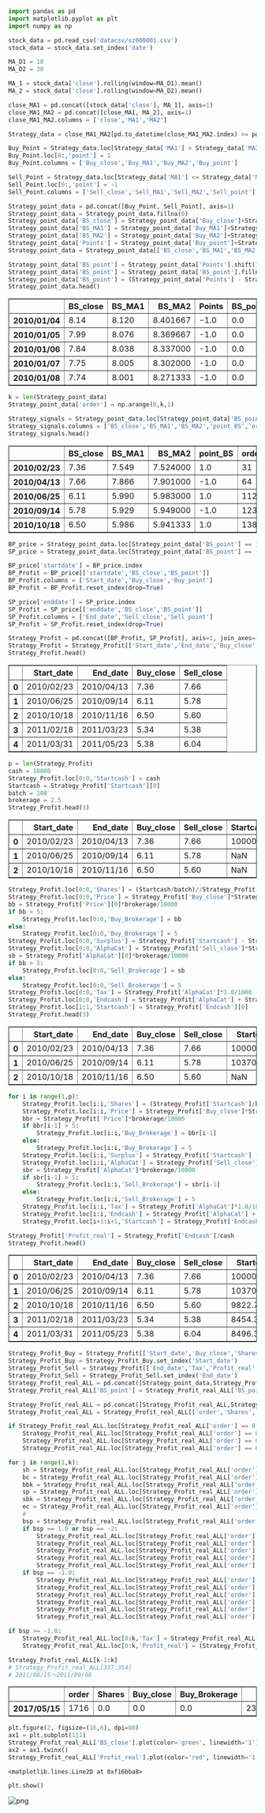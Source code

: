

```python
import pandas as pd
import matplotlib.pyplot as plt
import numpy as np
```


```python
stock_data = pd.read_csv('datacsv/sz000001.csv')
stock_data = stock_data.set_index('date')
```


```python
MA_D1 = 10
MA_D2 = 30
```


```python
MA_1 = stock_data['close'].rolling(window=MA_D1).mean()
MA_2 = stock_data['close'].rolling(window=MA_D2).mean()
```


```python
close_MA1 = pd.concat([stock_data['close'], MA_1], axis=1)
close_MA1_MA2 = pd.concat([close_MA1, MA_2], axis=1)
close_MA1_MA2.columns = ['close','MA1','MA2']
```


```python
Strategy_data = close_MA1_MA2[pd.to_datetime(close_MA1_MA2.index) >= pd.to_datetime('20100101')]
```


```python
Buy_Point = Strategy_data.loc[Strategy_data['MA1'] > Strategy_data['MA2'],['close','MA1','MA2']]
Buy_Point.loc[0:,'point'] = 1
Buy_Point.columns = ['Buy_close','Buy_MA1','Buy_MA2','Buy_point']
```


```python
Sell_Point = Strategy_data.loc[Strategy_data['MA1'] <= Strategy_data['MA2'],['close','MA1','MA2']]
Sell_Point.loc[0:,'point'] = -1
Sell_Point.columns = ['Sell_close','Sell_MA1','Sell_MA2','Sell_point']
```


```python
Strategy_point_data = pd.concat([Buy_Point, Sell_Point], axis=1)
Strategy_point_data = Strategy_point_data.fillna(0)
Strategy_point_data['BS_close'] = Strategy_point_data['Buy_close']+Strategy_point_data['Sell_close']
Strategy_point_data['BS_MA1'] = Strategy_point_data['Buy_MA1']+Strategy_point_data['Sell_MA1']
Strategy_point_data['BS_MA2'] = Strategy_point_data['Buy_MA2']+Strategy_point_data['Sell_MA2']
Strategy_point_data['Points'] = Strategy_point_data['Buy_point']+Strategy_point_data['Sell_point']
Strategy_point_data = Strategy_point_data[['BS_close','BS_MA1','BS_MA2','Points']]
```


```python
Strategy_point_data['BS_point'] = Strategy_point_data['Points'].shift(1)
Strategy_point_data['BS_point'] = Strategy_point_data['BS_point'].fillna(-1)
Strategy_point_data['BS_point'] = (Strategy_point_data['Points'] - Strategy_point_data['BS_point'])/2
Strategy_point_data.head()
```




<div>
<style>
    .dataframe thead tr:only-child th {
        text-align: right;
    }

    .dataframe thead th {
        text-align: left;
    }

    .dataframe tbody tr th {
        vertical-align: top;
    }
</style>
<table border="1" class="dataframe">
  <thead>
    <tr style="text-align: right;">
      <th></th>
      <th>BS_close</th>
      <th>BS_MA1</th>
      <th>BS_MA2</th>
      <th>Points</th>
      <th>BS_point</th>
    </tr>
  </thead>
  <tbody>
    <tr>
      <th>2010/01/04</th>
      <td>8.14</td>
      <td>8.120</td>
      <td>8.401667</td>
      <td>-1.0</td>
      <td>0.0</td>
    </tr>
    <tr>
      <th>2010/01/05</th>
      <td>7.99</td>
      <td>8.076</td>
      <td>8.369667</td>
      <td>-1.0</td>
      <td>0.0</td>
    </tr>
    <tr>
      <th>2010/01/06</th>
      <td>7.84</td>
      <td>8.038</td>
      <td>8.337000</td>
      <td>-1.0</td>
      <td>0.0</td>
    </tr>
    <tr>
      <th>2010/01/07</th>
      <td>7.75</td>
      <td>8.005</td>
      <td>8.302000</td>
      <td>-1.0</td>
      <td>0.0</td>
    </tr>
    <tr>
      <th>2010/01/08</th>
      <td>7.74</td>
      <td>8.001</td>
      <td>8.271333</td>
      <td>-1.0</td>
      <td>0.0</td>
    </tr>
  </tbody>
</table>
</div>




```python
k = len(Strategy_point_data)
Strategy_point_data['order'] = np.arange(0,k,1)
```


```python
Strategy_signals = Strategy_point_data.loc[Strategy_point_data['BS_point'] != 0, ['BS_close','BS_MA1','BS_MA2','BS_point','order']]
Strategy_signals.columns = ['BS_close','BS_MA1','BS_MA2','point_BS','order_BS']
Strategy_signals.head()
```




<div>
<style>
    .dataframe thead tr:only-child th {
        text-align: right;
    }

    .dataframe thead th {
        text-align: left;
    }

    .dataframe tbody tr th {
        vertical-align: top;
    }
</style>
<table border="1" class="dataframe">
  <thead>
    <tr style="text-align: right;">
      <th></th>
      <th>BS_close</th>
      <th>BS_MA1</th>
      <th>BS_MA2</th>
      <th>point_BS</th>
      <th>order_BS</th>
    </tr>
  </thead>
  <tbody>
    <tr>
      <th>2010/02/23</th>
      <td>7.36</td>
      <td>7.549</td>
      <td>7.524000</td>
      <td>1.0</td>
      <td>31</td>
    </tr>
    <tr>
      <th>2010/04/13</th>
      <td>7.66</td>
      <td>7.866</td>
      <td>7.901000</td>
      <td>-1.0</td>
      <td>64</td>
    </tr>
    <tr>
      <th>2010/06/25</th>
      <td>6.11</td>
      <td>5.990</td>
      <td>5.983000</td>
      <td>1.0</td>
      <td>112</td>
    </tr>
    <tr>
      <th>2010/09/14</th>
      <td>5.78</td>
      <td>5.929</td>
      <td>5.949000</td>
      <td>-1.0</td>
      <td>123</td>
    </tr>
    <tr>
      <th>2010/10/18</th>
      <td>6.50</td>
      <td>5.986</td>
      <td>5.941333</td>
      <td>1.0</td>
      <td>138</td>
    </tr>
  </tbody>
</table>
</div>




```python
BP_price = Strategy_point_data.loc[Strategy_point_data['BS_point'] == 1, ['BS_close','BS_point','order']]
SP_price = Strategy_point_data.loc[Strategy_point_data['BS_point'] == -1, ['BS_close','BS_point','order']]
```


```python
BP_price['startdate'] = BP_price.index
BP_Profit = BP_price[['startdate','BS_close','BS_point']]
BP_Profit.columns = ['Start_date','Buy_close','Buy_point']
BP_Profit = BP_Profit.reset_index(drop=True)
```


```python
SP_price['enddate'] = SP_price.index
SP_Profit = SP_price[['enddate','BS_close','BS_point']]
SP_Profit.columns = ['End_date','Sell_close','Sell_point']
SP_Profit = SP_Profit.reset_index(drop=True)
```


```python
Strategy_Profit = pd.concat([BP_Profit, SP_Profit], axis=1, join_axes=[BP_Profit.index])
Strategy_Profit = Strategy_Profit[['Start_date','End_date','Buy_close','Sell_close']]
Strategy_Profit.head()
```




<div>
<style>
    .dataframe thead tr:only-child th {
        text-align: right;
    }

    .dataframe thead th {
        text-align: left;
    }

    .dataframe tbody tr th {
        vertical-align: top;
    }
</style>
<table border="1" class="dataframe">
  <thead>
    <tr style="text-align: right;">
      <th></th>
      <th>Start_date</th>
      <th>End_date</th>
      <th>Buy_close</th>
      <th>Sell_close</th>
    </tr>
  </thead>
  <tbody>
    <tr>
      <th>0</th>
      <td>2010/02/23</td>
      <td>2010/04/13</td>
      <td>7.36</td>
      <td>7.66</td>
    </tr>
    <tr>
      <th>1</th>
      <td>2010/06/25</td>
      <td>2010/09/14</td>
      <td>6.11</td>
      <td>5.78</td>
    </tr>
    <tr>
      <th>2</th>
      <td>2010/10/18</td>
      <td>2010/11/16</td>
      <td>6.50</td>
      <td>5.60</td>
    </tr>
    <tr>
      <th>3</th>
      <td>2011/02/18</td>
      <td>2011/03/23</td>
      <td>5.34</td>
      <td>5.38</td>
    </tr>
    <tr>
      <th>4</th>
      <td>2011/03/31</td>
      <td>2011/05/23</td>
      <td>5.38</td>
      <td>6.04</td>
    </tr>
  </tbody>
</table>
</div>




```python
p = len(Strategy_Profit)
cash = 10000
Strategy_Profit.loc[0:0,'Startcash'] = cash
Startcash = Strategy_Profit['Startcash'][0]
batch = 100
brokerage = 2.5
Strategy_Profit.head(3)
```




<div>
<style>
    .dataframe thead tr:only-child th {
        text-align: right;
    }

    .dataframe thead th {
        text-align: left;
    }

    .dataframe tbody tr th {
        vertical-align: top;
    }
</style>
<table border="1" class="dataframe">
  <thead>
    <tr style="text-align: right;">
      <th></th>
      <th>Start_date</th>
      <th>End_date</th>
      <th>Buy_close</th>
      <th>Sell_close</th>
      <th>Startcash</th>
    </tr>
  </thead>
  <tbody>
    <tr>
      <th>0</th>
      <td>2010/02/23</td>
      <td>2010/04/13</td>
      <td>7.36</td>
      <td>7.66</td>
      <td>10000.0</td>
    </tr>
    <tr>
      <th>1</th>
      <td>2010/06/25</td>
      <td>2010/09/14</td>
      <td>6.11</td>
      <td>5.78</td>
      <td>NaN</td>
    </tr>
    <tr>
      <th>2</th>
      <td>2010/10/18</td>
      <td>2010/11/16</td>
      <td>6.50</td>
      <td>5.60</td>
      <td>NaN</td>
    </tr>
  </tbody>
</table>
</div>




```python
Strategy_Profit.loc[0:0,'Shares'] = (Startcash/batch)//Strategy_Profit['Buy_close']*batch
Strategy_Profit.loc[0:0,'Price'] = Strategy_Profit['Buy_close']*Strategy_Profit['Shares']
bb = Strategy_Profit['Price'][0]*brokerage/10000
if bb > 5:
    Strategy_Profit.loc[0:0,'Buy_Brokerage'] = bb
else:
    Strategy_Profit.loc[0:0,'Buy_Brokerage'] = 5
Strategy_Profit.loc[0:0,'Surplus'] = Strategy_Profit['Startcash'] - Strategy_Profit['Price'] - Strategy_Profit['Buy_Brokerage']
Strategy_Profit.loc[0:0,'AlphaCat'] = Strategy_Profit['Sell_close']*Strategy_Profit['Shares']
sb = Strategy_Profit['AlphaCat'][0]*brokerage/10000
if bb > 5:
    Strategy_Profit.loc[0:0,'Sell_Brokerage'] = sb
else:
    Strategy_Profit.loc[0:0,'Sell_Brokerage'] = 5
Strategy_Profit.loc[0:0,'Tax'] = Strategy_Profit['AlphaCat']*1.0/1000
Strategy_Profit.loc[0:0,'Endcash'] = Strategy_Profit['AlphaCat'] + Strategy_Profit['Surplus'] - Strategy_Profit['Sell_Brokerage'] - Strategy_Profit['Tax']
Strategy_Profit.loc[1:1,'Startcash'] = Strategy_Profit['Endcash'][0]
Strategy_Profit.head(3)
```




<div>
<style>
    .dataframe thead tr:only-child th {
        text-align: right;
    }

    .dataframe thead th {
        text-align: left;
    }

    .dataframe tbody tr th {
        vertical-align: top;
    }
</style>
<table border="1" class="dataframe">
  <thead>
    <tr style="text-align: right;">
      <th></th>
      <th>Start_date</th>
      <th>End_date</th>
      <th>Buy_close</th>
      <th>Sell_close</th>
      <th>Startcash</th>
      <th>Shares</th>
      <th>Price</th>
      <th>Buy_Brokerage</th>
      <th>Surplus</th>
      <th>AlphaCat</th>
      <th>Sell_Brokerage</th>
      <th>Tax</th>
      <th>Endcash</th>
    </tr>
  </thead>
  <tbody>
    <tr>
      <th>0</th>
      <td>2010/02/23</td>
      <td>2010/04/13</td>
      <td>7.36</td>
      <td>7.66</td>
      <td>10000.000</td>
      <td>1300.0</td>
      <td>9568.0</td>
      <td>5.0</td>
      <td>427.0</td>
      <td>9958.0</td>
      <td>5.0</td>
      <td>9.958</td>
      <td>10370.042</td>
    </tr>
    <tr>
      <th>1</th>
      <td>2010/06/25</td>
      <td>2010/09/14</td>
      <td>6.11</td>
      <td>5.78</td>
      <td>10370.042</td>
      <td>NaN</td>
      <td>NaN</td>
      <td>NaN</td>
      <td>NaN</td>
      <td>NaN</td>
      <td>NaN</td>
      <td>NaN</td>
      <td>NaN</td>
    </tr>
    <tr>
      <th>2</th>
      <td>2010/10/18</td>
      <td>2010/11/16</td>
      <td>6.50</td>
      <td>5.60</td>
      <td>NaN</td>
      <td>NaN</td>
      <td>NaN</td>
      <td>NaN</td>
      <td>NaN</td>
      <td>NaN</td>
      <td>NaN</td>
      <td>NaN</td>
      <td>NaN</td>
    </tr>
  </tbody>
</table>
</div>




```python
for i in range(1,p):
    Strategy_Profit.loc[i:i,'Shares'] = (Strategy_Profit['Startcash']/batch)//Strategy_Profit['Buy_close']*batch
    Strategy_Profit.loc[i:i,'Price'] = Strategy_Profit['Buy_close']*Strategy_Profit['Shares']
    bbr = Strategy_Profit['Price']*brokerage/10000
    if bbr[i-1] > 5:
        Strategy_Profit.loc[i:i,'Buy_Brokerage'] = bbr[i-1]
    else:
        Strategy_Profit.loc[i:i,'Buy_Brokerage'] = 5
    Strategy_Profit.loc[i:i,'Surplus'] = Strategy_Profit['Startcash'] - Strategy_Profit['Price'] - Strategy_Profit['Buy_Brokerage']
    Strategy_Profit.loc[i:i,'AlphaCat'] = Strategy_Profit['Sell_close']*Strategy_Profit['Shares']
    sbr = Strategy_Profit['AlphaCat']*brokerage/10000
    if sbr[i-1] > 5:
        Strategy_Profit.loc[i:i,'Sell_Brokerage'] = sbr[i-1]
    else:
        Strategy_Profit.loc[i:i,'Sell_Brokerage'] = 5
    Strategy_Profit.loc[i:i,'Tax'] = Strategy_Profit['AlphaCat']*1.0/1000
    Strategy_Profit.loc[i:i,'Endcash'] = Strategy_Profit['AlphaCat'] + Strategy_Profit['Surplus'] - Strategy_Profit['Sell_Brokerage'] - Strategy_Profit['Tax']
    Strategy_Profit.loc[i+1:i+1,'Startcash'] = Strategy_Profit['Endcash'][i]
```


```python
Strategy_Profit['Profit_real'] = Strategy_Profit['Endcash']/cash
Strategy_Profit.head()
```




<div>
<style>
    .dataframe thead tr:only-child th {
        text-align: right;
    }

    .dataframe thead th {
        text-align: left;
    }

    .dataframe tbody tr th {
        vertical-align: top;
    }
</style>
<table border="1" class="dataframe">
  <thead>
    <tr style="text-align: right;">
      <th></th>
      <th>Start_date</th>
      <th>End_date</th>
      <th>Buy_close</th>
      <th>Sell_close</th>
      <th>Startcash</th>
      <th>Shares</th>
      <th>Price</th>
      <th>Buy_Brokerage</th>
      <th>Surplus</th>
      <th>AlphaCat</th>
      <th>Sell_Brokerage</th>
      <th>Tax</th>
      <th>Endcash</th>
      <th>Profit_real</th>
    </tr>
  </thead>
  <tbody>
    <tr>
      <th>0</th>
      <td>2010/02/23</td>
      <td>2010/04/13</td>
      <td>7.36</td>
      <td>7.66</td>
      <td>10000.000</td>
      <td>1300.0</td>
      <td>9568.0</td>
      <td>5.0</td>
      <td>427.000</td>
      <td>9958.0</td>
      <td>5.0</td>
      <td>9.958</td>
      <td>10370.042</td>
      <td>1.037004</td>
    </tr>
    <tr>
      <th>1</th>
      <td>2010/06/25</td>
      <td>2010/09/14</td>
      <td>6.11</td>
      <td>5.78</td>
      <td>10370.042</td>
      <td>1600.0</td>
      <td>9776.0</td>
      <td>5.0</td>
      <td>589.042</td>
      <td>9248.0</td>
      <td>5.0</td>
      <td>9.248</td>
      <td>9822.794</td>
      <td>0.982279</td>
    </tr>
    <tr>
      <th>2</th>
      <td>2010/10/18</td>
      <td>2010/11/16</td>
      <td>6.50</td>
      <td>5.60</td>
      <td>9822.794</td>
      <td>1500.0</td>
      <td>9750.0</td>
      <td>5.0</td>
      <td>67.794</td>
      <td>8400.0</td>
      <td>5.0</td>
      <td>8.400</td>
      <td>8454.394</td>
      <td>0.845439</td>
    </tr>
    <tr>
      <th>3</th>
      <td>2011/02/18</td>
      <td>2011/03/23</td>
      <td>5.34</td>
      <td>5.38</td>
      <td>8454.394</td>
      <td>1500.0</td>
      <td>8010.0</td>
      <td>5.0</td>
      <td>439.394</td>
      <td>8070.0</td>
      <td>5.0</td>
      <td>8.070</td>
      <td>8496.324</td>
      <td>0.849632</td>
    </tr>
    <tr>
      <th>4</th>
      <td>2011/03/31</td>
      <td>2011/05/23</td>
      <td>5.38</td>
      <td>6.04</td>
      <td>8496.324</td>
      <td>1500.0</td>
      <td>8070.0</td>
      <td>5.0</td>
      <td>421.324</td>
      <td>9060.0</td>
      <td>5.0</td>
      <td>9.060</td>
      <td>9467.264</td>
      <td>0.946726</td>
    </tr>
  </tbody>
</table>
</div>




```python
Strategy_Profit_Buy = Strategy_Profit[['Start_date','Buy_close','Shares','Buy_Brokerage','Surplus','Sell_Brokerage']]
Strategy_Profit_Buy = Strategy_Profit_Buy.set_index('Start_date')
Strategy_Profit_Sell = Strategy_Profit[['End_date','Tax','Profit_real','Endcash']]
Strategy_Profit_Sell = Strategy_Profit_Sell.set_index('End_date')
Strategy_Profit_real_ALL = pd.concat([Strategy_point_data,Strategy_Profit_Buy], axis=1)
Strategy_Profit_real_ALL['BS_point'] = Strategy_Profit_real_ALL['BS_point']+Strategy_Profit_real_ALL['Points']
```


```python
Strategy_Profit_real_ALL = pd.concat([Strategy_Profit_real_ALL,Strategy_Profit_Sell], axis=1)
Strategy_Profit_real_ALL = Strategy_Profit_real_ALL[['order','Shares','Buy_close','Buy_Brokerage','Surplus','BS_close','BS_MA1','BS_MA2','Sell_Brokerage','Tax','Endcash','Profit_real','BS_point']]
```


```python
if Strategy_Profit_real_ALL.loc[Strategy_Profit_real_ALL['order'] == 0,'BS_point'].values != 2:
    Strategy_Profit_real_ALL.loc[Strategy_Profit_real_ALL['order'] == 0,['Buy_close','Buy_Brokerage','Sell_Brokerage','Tax','Shares']] = 0
    Strategy_Profit_real_ALL.loc[Strategy_Profit_real_ALL['order'] == 0,['Surplus','Endcash']] = cash
    Strategy_Profit_real_ALL.loc[Strategy_Profit_real_ALL['order'] == 0,'Profit_real'] = 1
```


```python
for j in range(1,k):
    sh = Strategy_Profit_real_ALL.loc[Strategy_Profit_real_ALL['order'] == j-1,'Shares'].values
    bc = Strategy_Profit_real_ALL.loc[Strategy_Profit_real_ALL['order'] == j-1,'Buy_close'].values
    bbk = Strategy_Profit_real_ALL.loc[Strategy_Profit_real_ALL['order'] == j-1,'Buy_Brokerage'].values
    sp = Strategy_Profit_real_ALL.loc[Strategy_Profit_real_ALL['order'] == j-1,'Surplus'].values
    sbk = Strategy_Profit_real_ALL.loc[Strategy_Profit_real_ALL['order'] == j-1,'Sell_Brokerage'].values
    ec = Strategy_Profit_real_ALL.loc[Strategy_Profit_real_ALL['order'] == j-1,'Endcash'].values
    #
    bsp = Strategy_Profit_real_ALL.loc[Strategy_Profit_real_ALL['order'] == j,'BS_point'].values
    if bsp == 1.0 or bsp == -2:
        Strategy_Profit_real_ALL.loc[Strategy_Profit_real_ALL['order'] == j,'Shares'] = sh
        Strategy_Profit_real_ALL.loc[Strategy_Profit_real_ALL['order'] == j,'Buy_close'] = bc
        Strategy_Profit_real_ALL.loc[Strategy_Profit_real_ALL['order'] == j,'Buy_Brokerage'] = bbk
        Strategy_Profit_real_ALL.loc[Strategy_Profit_real_ALL['order'] == j,'Surplus'] = sp
        Strategy_Profit_real_ALL.loc[Strategy_Profit_real_ALL['order'] == j,'Sell_Brokerage'] = sbk
    if bsp == -1.0:
        Strategy_Profit_real_ALL.loc[Strategy_Profit_real_ALL['order'] == j,'Shares'] = 0
        Strategy_Profit_real_ALL.loc[Strategy_Profit_real_ALL['order'] == j,'Buy_close'] = 0
        Strategy_Profit_real_ALL.loc[Strategy_Profit_real_ALL['order'] == j,'Buy_Brokerage'] = 0
        Strategy_Profit_real_ALL.loc[Strategy_Profit_real_ALL['order'] == j,'Surplus'] = ec        
        Strategy_Profit_real_ALL.loc[Strategy_Profit_real_ALL['order'] == j,'Endcash'] = ec
        Strategy_Profit_real_ALL.loc[Strategy_Profit_real_ALL['order'] == j,'Sell_Brokerage'] = 0
```


```python
if bsp >= -1.0:
    Strategy_Profit_real_ALL.loc[0:k,'Tax'] = Strategy_Profit_real_ALL['BS_close']*Strategy_Profit_real_ALL['Shares']/1000
    Strategy_Profit_real_ALL.loc[0:k,'Profit_real'] = (Strategy_Profit_real_ALL['BS_close']*Strategy_Profit_real_ALL['Shares']+Strategy_Profit_real_ALL['Surplus']-Strategy_Profit_real_ALL['Sell_Brokerage']-Strategy_Profit_real_ALL['Tax'])/cash
```


```python
Strategy_Profit_real_ALL[k-1:k]
# Strategy_Profit_real_ALL[337:354]
# 2011/08/15～2011/09/08
```




<div>
<style>
    .dataframe thead tr:only-child th {
        text-align: right;
    }

    .dataframe thead th {
        text-align: left;
    }

    .dataframe tbody tr th {
        vertical-align: top;
    }
</style>
<table border="1" class="dataframe">
  <thead>
    <tr style="text-align: right;">
      <th></th>
      <th>order</th>
      <th>Shares</th>
      <th>Buy_close</th>
      <th>Buy_Brokerage</th>
      <th>Surplus</th>
      <th>BS_close</th>
      <th>BS_MA1</th>
      <th>BS_MA2</th>
      <th>Sell_Brokerage</th>
      <th>Tax</th>
      <th>Endcash</th>
      <th>Profit_real</th>
      <th>BS_point</th>
    </tr>
  </thead>
  <tbody>
    <tr>
      <th>2017/05/15</th>
      <td>1716</td>
      <td>0.0</td>
      <td>0.0</td>
      <td>0.0</td>
      <td>23941.25125</td>
      <td>8.87</td>
      <td>8.757</td>
      <td>8.963667</td>
      <td>0.0</td>
      <td>0.0</td>
      <td>23941.25125</td>
      <td>2.394125</td>
      <td>-1.0</td>
    </tr>
  </tbody>
</table>
</div>




```python
plt.figure(2, figsize=(16,6), dpi=80)
ax1 = plt.subplot(111)
Strategy_Profit_real_ALL['BS_close'].plot(color='green', linewidth='1')
ax2 = ax1.twinx()
Strategy_Profit_real_ALL['Profit_real'].plot(color='red', linewidth='1').axhline(y=1, color='blue', linewidth='1')
```




    <matplotlib.lines.Line2D at 0xf16bba8>




```python
plt.show()
```


![png](output_27_0.png)

